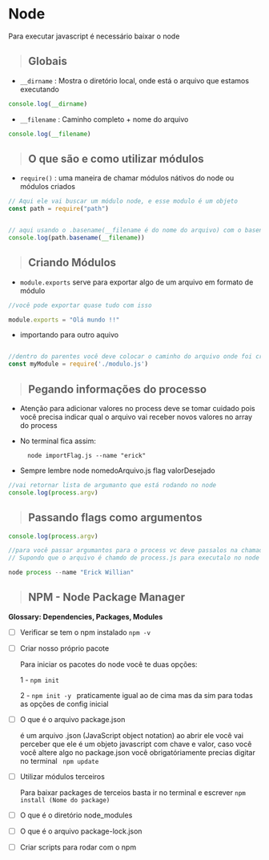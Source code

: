 # Node
Para executar javascript é necessário baixar o node

 > ## Globais

- `__dirname` : Mostra o diretório local, onde está o arquivo que estamos executando

```js
console.log(__dirname)
```

- `__filename` : Caminho completo + nome do arquivo

```js
console.log(__filename)
```

> ## O que são e como utilizar módulos

- `require()` : uma maneira de chamar módulos nátivos do node ou módulos criados
```js
// Aqui ele vai buscar um módulo node, e esse modulo é um objeto
const path = require("path")


// aqui usando o .basename(__filename é do nome do arquivo) com o basename ele vai retornar somente o nome do aquivo
console.log(path.basename(__filename))
```

> ## Criando Módulos
- `module.exports` serve para exportar algo de um arquivo em formato de módulo
```js
//você pode exportar quase tudo com isso

module.exports = "Olá mundo !!"

```
- importando para outro aquivo

```js

//dentro do parentes você deve colocar o caminho do arquivo onde foi criado o modulo
const myModule = require('./modulo.js')

```

> ## Pegando informações do processo 
- Atenção para adicionar valores no process deve se tomar cuidado pois você precisa indicar qual o arquivo vai receber novos valores no array do process

- No terminal fica assim:

        node importFlag.js --name "erick"

- Sempre lembre node nomedoArquivo.js  flag  valorDesejado
```js
//vai retornar lista de argumanto que está rodando no node
console.log(process.argv)
```

> ## Passando flags como argumentos

```js
console.log(process.argv)

//para você passar argumantos para o process vc deve passalos na chamada no node
// Supondo que o arquivo é chamdo de process.js para executalo no node fica assim

node process --name "Erick Willian"
```

> ## NPM - Node Package Manager

__Glossary: Dependencies, Packages, Modules__

- [ ] Verificar se tem o npm instalado `npm -v`
- [ ] Criar nosso próprio pacote

    Para iniciar os pacotes do node você te duas opções:

    1 - `npm init`

    2 - `npm init -y ` praticamente igual ao de cima mas da sim para todas as opções de config inicial

- [ ] O que é o arquivo package.json

    é um arquivo .json (JavaScript object notation) ao abrir ele você vai perceber que ele é um objeto javascript com chave e valor,     caso você você altere algo no package.json você obrigatóriamente precias digitar no terminal ` npm update`

- [ ] Utilizar módulos terceiros 

    Para baixar packages de terceios basta ir no terminal e escrever `npm install (Nome do package)` 

- [ ] O que é o diretório node_modules
- [ ] O que é o arquivo package-lock.json
- [ ] Criar scripts para rodar com o npm
